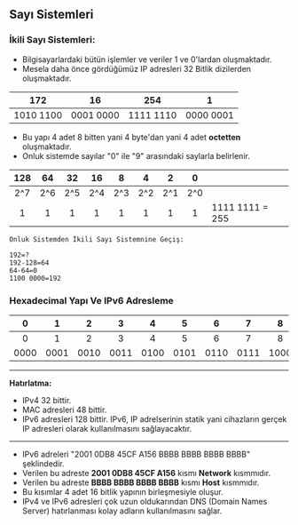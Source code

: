 ## Sayı Sistemleri
### İkili Sayı Sistemleri:
- Bilgisayarlardaki bütün işlemler ve veriler 1 ve 0'lardan oluşmaktadır.
- Mesela daha önce gördüğümüz IP adresleri 32 Bitlik dizilerden oluşmaktadır.

|    172    	|     16    	|    254    	|     1     	|
|:---------:	|:---------:	|:---------:	|:---------:	|
| 1010 1100 	| 0001 0000 	| 1111 1110 	| 0000 0001 	|

- Bu yapı 4 adet 8 bitten yani 4 byte'dan yani 4 adet **octetten** oluşmaktadır.
- Onluk sistemde sayılar "0" ile "9" arasındaki saylarla belirlenir.

| 128 	|  64 	|  32 	|  16 	|  8  	|  4  	|  2  	|  0  	|                 	|
|:---:	|:---:	|:---:	|:---:	|:---:	|:---:	|:---:	|:---:	|-----------------	|
| 2^7 	| 2^6 	| 2^5 	| 2^4 	| 2^3 	| 2^2 	| 2^1 	| 2^0 	|                 	|
|  1  	|  1  	|  1  	|  1  	|  1  	|  1  	|  1  	|  1  	| 1111 1111 = 255 	|

    Onluk Sistemden İkili Sayı Sistemnine Geçiş:
    
    192=?   
    192-128=64
    64-64=0
    1100 0000=192

### Hexadecimal Yapı Ve IPv6 Adresleme

|   0  	|   1  	|   2  	|   3  	|   4  	|   5  	|   6  	|   7  	|   8  	|   9  	|  10  	|  11  	|  12  	|  13  	|  14  	|  15  	|
|:----:	|:----:	|:----:	|:----:	|:----:	|:----:	|:----:	|:----:	|:----:	|:----:	|:----:	|:----:	|:----:	|:----:	|:----:	|:----:	|
|   0  	|   1  	|   2  	|   3  	|   4  	|   5  	|   6  	|   7  	|   8  	|   9  	|   A  	|   B  	|   C  	|   D  	|   E  	|   F  	|
| 0000 	| 0001 	| 0010 	| 0011 	| 0100 	| 0101 	| 0110 	| 0111 	| 1000 	| 1001 	| 1010 	| 1011 	| 1100 	| 1101 	| 1110 	| 1111 	|
***
**Hatırlatma:**
- IPv4 32 bittir.
- MAC adresleri 48 bittir. 
- IPv6 adresleri 128 bittir. IPv6, IP adrelserinin statik yani cihazların gerçek IP adresleri olarak kullanılmasını sağlayacaktır.
***
- IPv6 adreleri "2001 0DB8 45CF A156 BBBB BBBB BBBB BBBB" şeklindedir.
- Verilen bu adreste **2001 0DB8 45CF A156** kısmı **Network** kısmmıdır.
- Verilen bu adreste **BBBB BBBB BBBB BBBB** kısmı **Host** kısmmıdır.
- Bu kısımlar 4 adet 16 bitlik yapının birleşmesiyle oluşur.
- IPv4 ve IPv6 adresleri çok uzun oldukarından DNS (Domain Names Server) hatırlanması kolay adların kullanılmasını sağlar.
 